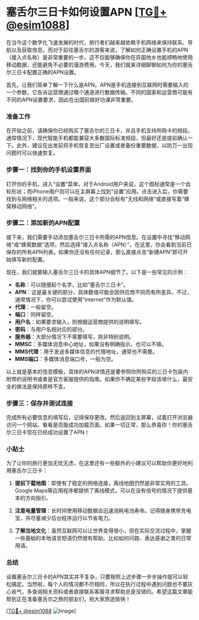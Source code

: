 # 塞舌尔三日卡如何设置APN [[TG💪+ @esim1088](https://t.me/s/esim1088)]

在当今这个数字化飞速发展的时代，旅行者们越来越依赖手机网络来保持联系、导航以及获取信息。而对于前往塞舌尔的游客来说，了解如何正确设置手机的APN（接入点名称）是非常重要的一步。这不仅能够确保你在异国他乡也能顺畅地使用移动数据，还能避免不必要的漫游费用。今天，我们就来详细聊聊如何为你的塞舌尔三日卡配置正确的APN设置。

首先，让我们简单了解一下什么是APN。APN是手机连接到互联网时需要输入的一个参数，它告诉运营商通过哪个通道进行数据传输。不同的国家和运营商可能有不同的APN设置要求，因此在出国前做好功课非常重要。

### 准备工作

在开始之前，请确保你已经购买了塞舌尔的三日卡，并且手机支持所购卡的频段。通常情况下，现代智能手机都能兼容大多数国际标准频段，但最好还是提前确认一下。此外，建议在出发前将手机恢复至出厂设置或者备份重要数据，以防万一出现问题时可以快速恢复。

### 步骤一：找到你的手机设置界面

打开你的手机，进入“设置”菜单。对于Android用户来说，这个图标通常是一个齿轮形状；而iPhone用户则可以在主屏幕上找到“设置”应用。点击进入后，你需要找到与网络相关的选项。一般来说，这个部分会标有“无线和网络”或直接写着“蜂窝移动网络”。

### 步骤二：添加新的APN配置

接下来，我们需要手动添加塞舌尔三日卡所需的APN信息。在设置中寻找“移动网络”或“蜂窝数据”选项，然后选择“接入点名称（APN）”。在这里，你会看到当前已保存的所有APN列表。如果你还没有任何记录，那么直接点击“新建APN”即可开始填写新的配置。

现在，我们就要输入塞舌尔三日卡的具体APN细节了。以下是一些常见的示例：

- **名称**：可以随便起个名字，比如“塞舌尔三日卡”。
- **APN**：这是最关键的部分，具体数值可能会因供应商不同而有所差异。不过，通常情况下，你可以尝试使用“internet”作为默认值。
- **代理**：一般留空。
- **端口**：同样留空。
- **用户名**：如果要求输入，则根据运营商提供的说明填写。
- **密码**：与用户名相对应的部分。
- **服务器**：大部分情况下不需要填写，除非特别说明。
- **MMSC**：多媒体消息中心地址，如果没有明确指示，也可以不填。
- **MMS代理**：用于发送多媒体信息的代理地址，通常也不需要。
- **MMS端口**：多媒体消息端口号，一般为空。

以上就是基本的信息模板，具体的APN详情还是要参照你所购买的三日卡包装内附带的说明书或者是官方客服提供的指南。如果你不确定某些字段该填什么，最安全的做法是保持原样不变。

### 步骤三：保存并测试连接

完成所有必要信息的填写后，记得保存更改。然后返回到主屏幕，试着打开浏览器访问一个网站，看看是否能成功加载页面。如果一切正常，那么恭喜你！你的塞舌尔三日卡现在已经成功设置了APN！

### 小贴士

为了让你的旅行更加无忧无虑，在这里还有一些额外的小建议可以帮助你更好地利用塞舌尔三日卡：

1. **提前下载地图**：即使有了稳定的网络连接，离线地图仍然是非常实用的工具。Google Maps等应用程序都提供了离线模式，可以在没有信号的情况下提供基本的方向指引。
   
2. **注意电量管理**：长时间使用移动数据会迅速消耗电池寿命。记得随身携带充电宝，并尽量减少后台程序运行以节省电力。

3. **了解当地文化**：虽然互联网可以让世界变得很小，但在实际交流过程中，掌握一些基础的本地语言短语仍然很有帮助。比如如何问路、表达感谢之类的日常用语。

### 总结

设置塞舌尔三日卡的APN其实并不复杂，只要按照上述步骤一步步操作就可以轻松搞定。当然啦，每个人的情况都不尽相同，所以在执行过程中遇到问题也不要灰心丧气，多查阅相关资料或者直接联系客服寻求帮助总是没错的。希望这篇文章能帮到正在准备塞舌尔之旅的朋友们，祝大家旅途愉快！

[[TG💪+ @esim1088](https://t.me/s/esim1088) ![Image](https://i.postimg.cc/4NQfJmqS/Snipaste-2025-05-13-00-14-12.png)]